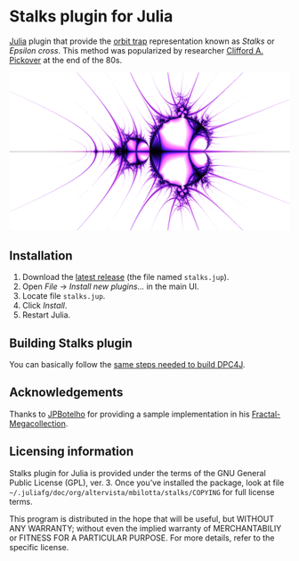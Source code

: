 # Stalks plugin for Julia

[Julia](https://github.com/mbilotta/julia) plugin that provide the [orbit trap](https://www.mi.sanu.ac.rs/vismath/javier/b7.htm) representation known as _Stalks_ or _Epsilon cross_. This method was popularized by researcher [Clifford A. Pickover](https://en.wikipedia.org/wiki/Clifford_A._Pickover) at the end of the 80s.

![Mandelbrot set rendered with the Stalks method](stalks_example.png)

## Installation

1. Download the [latest release](https://github.com/mbilotta/stalks-plugin/releases/latest) (the file named `stalks.jup`).
2. Open _File_ → _Install new plugins..._ in the main UI.
3. Locate file `stalks.jup`.
4. Click _Install_.
5. Restart Julia.

## Building Stalks plugin

You can basically follow the [same steps needed to build DPC4J](https://github.com/mbilotta/dpc4j#building-dpc4j).

## Acknowledgements

Thanks to [JPBotelho](https://github.com/JPBotelho) for providing a sample implementation in his [Fractal-Megacollection](https://github.com/JPBotelho/Fractal-Megacollection).

## Licensing information

Stalks plugin for Julia is provided under the terms of the GNU General Public License (GPL), ver. 3. Once you’ve installed the package, look at file `~/.juliafg/doc/org/altervista/mbilotta/stalks/COPYING` for full license terms.

This program is distributed in the hope that will be useful, but WITHOUT ANY WARRANTY; without even the implied warranty of MERCHANTABILIY or FITNESS FOR A PARTICULAR PURPOSE. For more details, refer to the specific license.